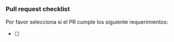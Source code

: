 ### Pull request checklist

Por favor selecciona si el PR cumple los siguiente requerimientos:

- [ ] 

